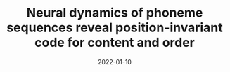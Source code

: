 ---
title: "Neural dynamics of phoneme sequences reveal position-invariant code for content and order"
collection: publications
permalink: /publication/2022_neural-dynamics-of-phoneme-sequences-reveal-positi
date: 2022-01-10
year: 2022
venue: 'Nature Communications'
authors: 'Gwilliams L, King JR, Marantz A, Poeppel D'
number: '198'
citation: 'Gwilliams L, King JR, Marantz A, Poeppel D (2022). Neural dynamics of phoneme sequences reveal position-invariant code for content and order. Nature Communications.'
category: 'article'
---